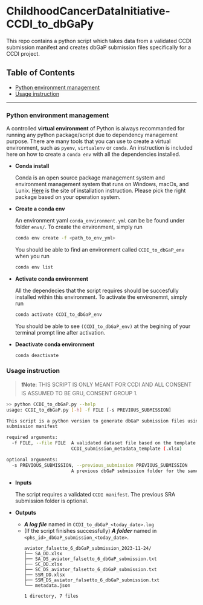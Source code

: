# ChildhoodCancerDataInitiative-CCDI_to_dbGaPy

This repo contains a python script which takes data from a validated CCDI submission manifest and creates dbGaP submission files specifically for a CCDI project.

## Table of Contents
- [Python environment management](#python-environment-management)
- [Usage instruction](#usage-instruction)

---
### Python environment management
A controlled **virtual environment** of Python is always recommanded for running any python package/script due to dependency management purpose. There are many tools that you can use to create a virtual environment, such as `pyenv`, `virtualenv` or `conda`. An instruction is included here on how to create a `conda env` with all the dependencies installed.

- **Conda install**

    Conda is an open source package management system and environment management system that runs on Windows, macOs, and Lunix. [Here](https://docs.conda.io/projects/miniconda/en/latest/) is the site of installation instruction. Please pick the right package based on your operation system.

- **Create a conda env**

    An environment yaml `conda_environment.yml` can be be found under folder `envs/`. To create the environment, simply run

    ```bash
    conda env create -f <path_to_env_yml>
    ```
    You should be able to find an environment called `CCDI_to_dbGaP_env` when you run 

    ```bash
    conda env list
    ```
- **Activate conda environment**

    All the dependecies that the script requires should be succesfully installed within this environment. To activate the environemnt, simply run

    ```bash
    conda activate CCDI_to_dbGaP_env
    ```

    You should be able to see `(CCDI_to_dbGaP_env)` at the begining of your terminal prompt line after activation.

- **Deactivate conda environment**

    ```bash
    conda deactivate
    ```


### Usage instruction


> **❗Note**: THIS SCRIPT IS ONLY MEANT FOR CCDI AND ALL CONSENT IS ASSUMED TO BE GRU, CONSENT GROUP 1.

```bash
>> python CCDI_to_dbGaP.py --help
usage: CCDI_to_dbGaP.py [-h] -f FILE [-s PREVIOUS_SUBMISSION]

This script is a python version to generate dbGaP submission files using a validated CCDI
submission manifest

required arguments:
  -f FILE, --file FILE  A validated dataset file based on the template
                        CCDI_submission_metadata_template (.xlsx)

optional arguments:
  -s PREVIOUS_SUBMISSION, --previous_submission PREVIOUS_SUBMISSION
                        A previous dbGaP submission folder for the same phs_id study.
```

- **Inputs**

    The script requires a validated `CCDI manifest`. The previous SRA submission folder is optional.

- **Outputs**

    - ***A log file*** named in `CCDI_to_dbGaP_<today_date>.log`
    - (If the script finishes successfully) ***A folder*** named in `<phs_id>_dbGaP_submission_<today_date>`. 
        ```
        aviator_falsetto_6_dbGaP_submission_2023-11-24/
        ├── SA_DD.xlsx
        ├── SA_DS_aviator_falsetto_6_dbGaP_submission.txt
        ├── SC_DD.xlsx
        ├── SC_DS_aviator_falsetto_6_dbGaP_submission.txt
        ├── SSM_DD.xlsx
        ├── SSM_DS_aviator_falsetto_6_dbGaP_submission.txt
        └── metadata.json
        
        1 directory, 7 files
        ```
